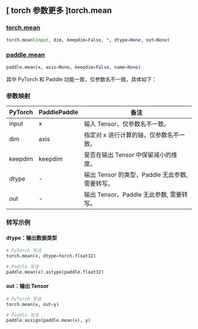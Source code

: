 ## [ torch 参数更多 ]torch.mean

### [torch.mean](https://pytorch.org/docs/stable/generated/torch.mean.html)

```python
torch.mean(input, dim, keepdim=False, *, dtype=None, out=None)
```

### [paddle.mean]((url_placeholder))

```python
paddle.mean(x, axis=None, keepdim=False, name=None)
```

其中 PyTorch 和 Paddle 功能一致，仅参数名不一致，具体如下：

### 参数映射

| PyTorch | PaddlePaddle | 备注 |
| ------- | ------------ | -- |
| input   | x            | 输入 Tensor，仅参数名不一致。  |
| dim     | axis         | 指定对 x 进行计算的轴，仅参数名不一致。 |
| keepdim | keepdim      | 是否在输出 Tensor 中保留减小的维度。 |
| dtype   | -            | 输出 Tensor 的类型，Paddle 无此参数, 需要转写。  |
| out     | -            | 输出 Tensor，Paddle 无此参数, 需要转写。   |

### 转写示例

#### dtype：输出数据类型

```python
# PyTorch 写法
torch.mean(x, dtype=torch.float32)

# Paddle 写法
paddle.mean(x).astype(paddle.float32)
```

#### out：输出 Tensor

```python
# PyTorch 写法
torch.mean(x, out=y)

# Paddle 写法
paddle.assign(paddle.mean(x), y)
```
